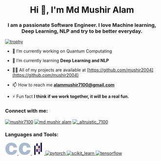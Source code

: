 <h1 align="center">Hi 👋, I'm Md Mushir Alam</h1>
<h3 align="center">I am a passionate Software Engineer. I love Machine learning, Deep Learning, NLP and try to be better everyday.</h3>

[![trophy](https://github-profile-trophy.vercel.app/?username=mushir2004)](https://github.com/ryo-ma/github-profile-trophy)

- 🔭 I’m currently working on Quantum Computating

- 🌱 I’m currently learning **Deep Learning and NLP**

- 👨‍💻 All of my projects are available at [https://github.com/mushir2004](https://github.com/mushir2004)

- 📫 How to reach me **alammushir7100@gmail.com**

- ⚡ Fun fact **I think if we work together, it will be a real fun.**

<h3 align="left">Connect with me:</h3>
<p align="left">
<a href="https://twitter.com/mushir7100" target="blank"><img align="center" src="https://raw.githubusercontent.com/rahuldkjain/github-profile-readme-generator/master/src/images/icons/Social/twitter.svg" alt="mushir7100" height="30" width="40" /></a>
<a href="https://linkedin.com/in/md mushir alam" target="blank"><img align="center" src="https://raw.githubusercontent.com/rahuldkjain/github-profile-readme-generator/master/src/images/icons/Social/linked-in-alt.svg" alt="md mushir alam" height="30" width="40" /></a>
<a href="https://instagram.com/_altruistic_7100" target="blank"><img align="center" src="https://raw.githubusercontent.com/rahuldkjain/github-profile-readme-generator/master/src/images/icons/Social/instagram.svg" alt="_altruistic_7100" height="30" width="40" /></a>
</p>

<h3 align="left">Languages and Tools:</h3>
<p align="left"><a href="https://www.cprogramming.com/" target="_blank" rel="noreferrer"> <img src="https://raw.githubusercontent.com/devicons/devicon/master/icons/c/c-original.svg" alt="c" width="40" height="40"/> </a> <a href="https://www.python.com/" target="_blank" rel="noreferrer"> <img src="https://raw.githubusercontent.com/devicons/devicon/master/icons/c/c-original.svg" alt="python" width="40" height="40"/> </a> <a href="https://pandas.pydata.org/" target="_blank" rel="noreferrer"> <img src="https://raw.githubusercontent.com/devicons/devicon/2ae2a900d2f041da66e950e4d48052658d850630/icons/pandas/pandas-original.svg" alt="pandas" width="40" height="40"/> </a> <a href="https://pytorch.org/" target="_blank" rel="noreferrer"> <img src="https://www.vectorlogo.zone/logos/pytorch/pytorch-icon.svg" alt="pytorch" width="40" height="40"/> </a> <a href="https://scikit-learn.org/" target="_blank" rel="noreferrer"> <img src="https://upload.wikimedia.org/wikipedia/commons/0/05/Scikit_learn_logo_small.svg" alt="scikit_learn" width="40" height="40"/> </a> <a href="https://www.tensorflow.org" target="_blank" rel="noreferrer"> <img src="https://www.vectorlogo.zone/logos/tensorflow/tensorflow-icon.svg" alt="tensorflow" width="40" height="40"/> </a> </p>

